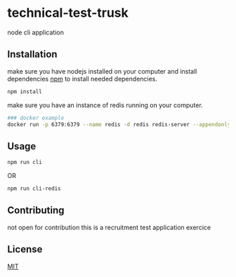 # technical-test-trusk

node cli application

## Installation

make sure you have nodejs installed on your computer and install dependencies [npm](https://www.npmjs.com/) to install needed dependencies.

```bash
npm install
```

make sure you have an instance of redis running on your computer.

```bash
### docker example
docker run -p 6379:6379 --name redis -d redis redis-server --appendonly yes
```

## Usage

```bash
npm run cli
```
OR
```bash
npm run cli-redis
```
## Contributing
not open for contribution this is a recruitment test application exercice

## License
[MIT](https://choosealicense.com/licenses/mit/)
